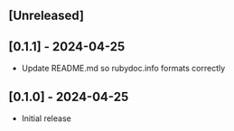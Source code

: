 ## [Unreleased]

## [0.1.1] - 2024-04-25

- Update README.md so rubydoc.info formats correctly

## [0.1.0] - 2024-04-25

- Initial release
